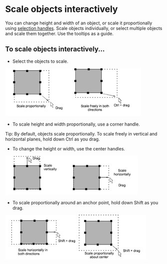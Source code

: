 # Scale objects interactively

You can change height and width of an object, or scale it proportionally using [selection handles](../../glossary/glossary). Scale objects individually, or select multiple objects and scale them together. Use the tooltips as a guide.

## To scale objects interactively...

- Select the objects to scale.

![transform00017.png](assets/transform00017.png)

- To scale height and width proportionally, use a corner handle.

Tip: By default, objects scale proportionally. To scale freely in vertical and horizontal planes, hold down Ctrl as you drag.

- To change the height or width, use the center handles.

![transform00020.png](assets/transform00020.png)

- To scale proportionally around an anchor point, hold down Shift as you drag.

![transform00023.png](assets/transform00023.png)
